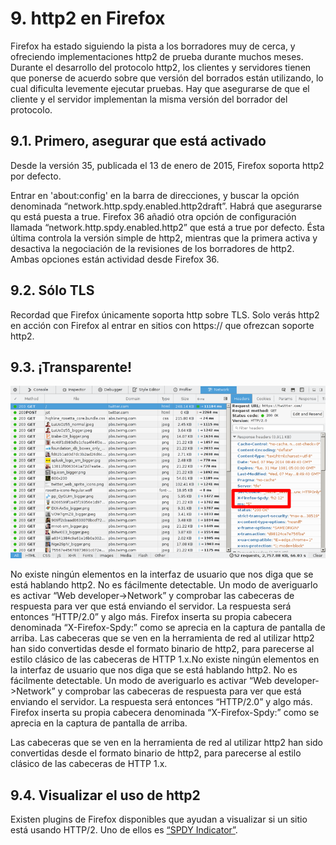 # 9. http2 en Firefox

Firefox ha estado siguiendo la pista a los borradores muy de cerca, y ofreciendo implementaciones http2 de prueba durante muchos meses. Durante el desarrollo del protocolo http2, los clientes y servidores tienen que ponerse de acuerdo sobre que versión del borrados están utilizando, lo cual dificulta levemente ejecutar pruebas. Hay que asegurarse de que el cliente y el servidor implementan la misma versión del borrador del protocolo.

## 9.1. Primero, asegurar que está activado

Desde la versión 35, publicada el 13 de enero de 2015, Firefox soporta http2 por defecto.

Entrar en 'about:config' en la barra de direcciones, y buscar la opción denominada “network.http.spdy.enabled.http2draft”. Habrá que asegurarse qu está puesta a true. Firefox 36 añadió otra opción de configuración llamada “network.http.spdy.enabled.http2” que está a true por defecto. Ésta última controla la versión simple de http2, mientras que la primera activa y desactiva la negociación de la revisiones de los borradores de http2. Ambas opciones están actividad desde Firefox 36.

## 9.2. Sólo TLS

Recordad que Firefox únicamente soporta http sobre TLS. Solo verás http2 en acción con Firefox al entrar en sitios con https:// que ofrezcan soporte http2.

## 9.3. ¡Transparente!

![transparent http2 use](https://raw.githubusercontent.com/bagder/http2-explained/master/images/firefox-screenshot.png)

No existe ningún elementos en la interfaz de usuario que nos diga que se está hablando http2. No es fácilmente detectable. Un modo de averiguarlo es activar “Web developer->Network” y comprobar las cabeceras de respuesta para ver que está enviando el servidor. La respuesta será entonces “HTTP/2.0” y algo más. Firefox inserta su propia cabecera denominada “X-Firefox-Spdy:” como se aprecia en la captura de pantalla de arriba.
Las cabeceras que se ven en la herramienta de red al utilizar http2 han sido convertidas desde el formato binario de http2, para parecerse al estilo clásico de las cabeceras de HTTP 1.x.No existe ningún elementos en la interfaz de usuario que nos diga que se está hablando http2. No es fácilmente detectable. Un modo de averiguarlo es activar “Web developer->Network” y comprobar las cabeceras de respuesta para ver que está enviando el servidor. La respuesta será entonces “HTTP/2.0” y algo más. Firefox inserta su propia cabecera denominada “X-Firefox-Spdy:” como se aprecia en la captura de pantalla de arriba.

Las cabeceras que se ven en la herramienta de red al utilizar http2 han sido convertidas desde el formato binario de http2, para parecerse al estilo clásico de las cabeceras de HTTP 1.x.

## 9.4. Visualizar el uso de http2

Existen plugins de Firefox disponibles que ayudan a visualizar si un sitio está usando HTTP/2. Uno de ellos es [“SPDY Indicator”](https://addons.mozilla.org/en-US/firefox/addon/http2-indicator/).
